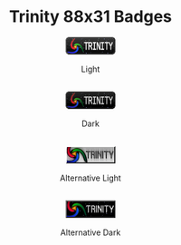 <div align="center">
	<h1>Trinity 88x31 Badges</h1>
	<img alt="Trinity Badge Light" src="../res/badge-light.png" width="88px">
	<p>Light</p>
	<br>
	<img alt="Trinity Badge Dark" src="../res/badge-dark.png" width="88px">
	<p>Dark</p>
	<br>
	<img alt="Trinity Alt Badge Light" src="../res/badge-alt-light.png" width="88px">
	<p>Alternative Light</p>
	<br>
	<img alt="Trinity Alt Badge Dark" src="../res/badge-alt-dark.png" width="88px">
	<p>Alternative Dark</p>
</div>
